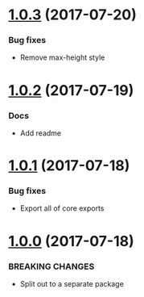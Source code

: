 <a name="1.0.3"></a>
# [1.0.3](https://github.com/isaacplmann/ngx-tour) (2017-07-20)


### Bug fixes

* Remove max-height style


<a name="1.0.2"></a>
# [1.0.2](https://github.com/isaacplmann/ngx-tour) (2017-07-19)


### Docs

* Add readme


<a name="1.0.1"></a>
# [1.0.1](https://github.com/isaacplmann/ngx-tour) (2017-07-18)


### Bug fixes

* Export all of core exports


<a name="1.0.0"></a>
# [1.0.0](https://github.com/isaacplmann/ngx-tour) (2017-07-18)


### BREAKING CHANGES

* Split out to a separate package


